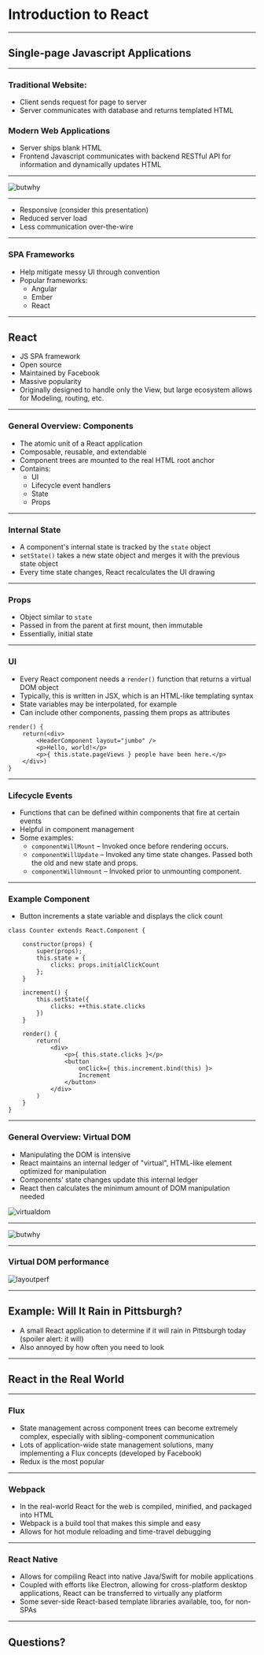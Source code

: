 # Introduction to React

---

## Single-page Javascript Applications

----

### Traditional Website:
- Client sends request for page to server
- Server communicates with database and returns templated HTML

### Modern Web Applications
- Server ships blank HTML
- Frontend Javascript communicates with backend RESTful API for information and dynamically updates HTML

----

![butwhy](https://media.giphy.com/media/1M9fmo1WAFVK0/giphy.gif)

----

- Responsive (consider this presentation)
- Reduced server load
- Less communication over-the-wire

----

### SPA Frameworks
- Help mitigate messy UI through convention
- Popular frameworks:
   - Angular
   - Ember
   - React

---

## React
- JS SPA framework
- Open source
- Maintained by Facebook
- Massive popularity
- Originally designed to handle only the View, but large ecosystem allows for Modeling, routing, etc.

----

### General Overview: Components
- The atomic unit of a React application
- Composable, reusable, and extendable
- Component trees are mounted to the real HTML root anchor
- Contains:
   - UI
   - Lifecycle event handlers
   - State
   - Props

----

### Internal State
- A component's internal state is tracked by the `state` object
- `setState()` takes a new state object and merges it with the previous state object
- Every time state changes, React recalculates the UI drawing

----

### Props
- Object similar to `state`
- Passed in from the parent at first mount, then immutable
- Essentially, initial state

----

### UI
- Every React component needs a `render()` function that returns a virtual DOM object
- Typically, this is written in JSX, which is an HTML-like templating syntax
- State variables may be interpolated, for example
- Can include other components, passing them props as attributes

```
render() {
    return(<div>
        <HeaderComponent layout="jumbo" />
        <p>Hello, world!</p>
        <p>{ this.state.pageViews } people have been here.</p>
    </div>)
}

```

----

### Lifecycle Events
- Functions that can be defined within components that fire at certain events
- Helpful in component management
- Some examples:
    - `componentWillMount` – Invoked once before rendering occurs.
    - `componentWillUpdate` – Invoked any time state changes. Passed both the old and new state and props.
    - `componentWillUnmount` – Invoked prior to unmounting component.

----

### Example Component
- Button increments a state variable and displays the click count

```
class Counter extends React.Component {

    constructor(props) {
        super(props);
        this.state = {
            clicks: props.initialClickCount
        };
    }

    increment() {
        this.setState({
            clicks: ++this.state.clicks
        })
    }

    render() {
        return(
            <div>
                <p>{ this.state.clicks }</p>
                <button
                    onClick={ this.increment.bind(this) }>
                    Increment
                </button>
            </div>
        )
    }
}
```

----

### General Overview: Virtual DOM
- Manipulating the DOM is intensive
- React maintains an internal ledger of "virtual", HTML-like element optimized for manipulation
- Components' state changes update this internal ledger
- React then calculates the minimum amount of DOM manipulation needed

![virtualdom](http://techblog.constantcontact.com/wp-content/uploads/2014/11/TechTalk_BAnderson_11052014_Image7.png)

----

![butwhy](https://media.giphy.com/media/1M9fmo1WAFVK0/giphy.gif)

----

### Virtual DOM performance

![layoutperf](https://cdn.auth0.com/blog/newdombenchs/Layout.svg)

---

## Example: Will It Rain in Pittsburgh?
- A small React application to determine if it will rain in Pittsburgh today (spoiler alert: it will)
- Also annoyed by how often you need to look

---

## React in the Real World

----

### Flux
- State management across component trees can become extremely complex, especially with sibling-component communication
- Lots of application-wide state management solutions, many implementing a Flux concepts (developed by Facebook)
- Redux is the most popular

----

### Webpack
- In the real-world React for the web is compiled, minified, and packaged into HTML
- Webpack is a build tool that makes this simple and easy
- Allows for hot module reloading and time-travel debugging

----

### React Native
- Allows for compiling React into native Java/Swift for mobile applications
- Coupled with efforts like Electron, allowing for cross-platform desktop applications, React can be transferred to virtually any platform
- Some sever-side React-based template libraries available, too, for non-SPAs

---

## Questions?


